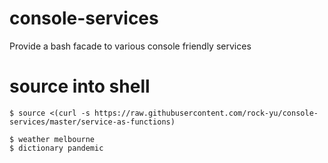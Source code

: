 # console-services
Provide a bash facade to various console friendly services


# source into shell
```
$ source <(curl -s https://raw.githubusercontent.com/rock-yu/console-services/master/service-as-functions)

$ weather melbourne
$ dictionary pandemic
```
